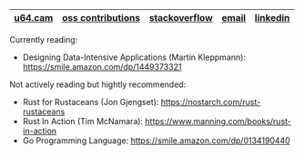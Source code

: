 <div align="center">
  
|[u64.cam](https://u64.cam)|[oss contributions](https://github.com/camerondurham/camerondurham/blob/main/cv.md#pull-requests)|[stackoverflow](https://stackoverflow.com/users/4676641/cam)|[email](mailto:u64.cam@gmail.com)|[linkedin](https://www.linkedin.com/in/cameron-durham/)
|------|------|-------|--------|--------|

 
</div>

Currently reading: 
- Designing Data-Intensive Applications (Martin Kleppmann): https://smile.amazon.com/dp/1449373321

Not actively reading but hightly recommended:
- Rust for Rustaceans (Jon Gjengset): https://nostarch.com/rust-rustaceans
- Rust In Action (Tim McNamara): https://www.manning.com/books/rust-in-action
- Go Programming Language: https://smile.amazon.com/dp/0134190440

<!--

  <sup><a href="https://picrew.me/image_maker/148413">pfp (picrew)</a></sup>
  <br>

<div align="center">
<img src="https://raw.githubusercontent.com/mkrl/misbrands/master/ferris.svg" width="300em" />
</div>

<div align="right">
  <sup> cursed ferris source: <a href="https://github.com/mkrl/misbrands">mkrl/misbrands</sup>
</div>

-->
